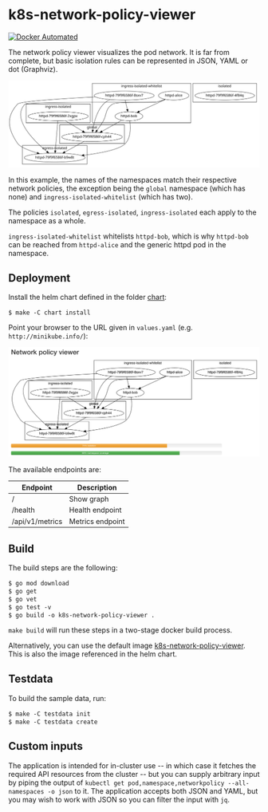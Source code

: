 k8s-network-policy-viewer
=========================

<a href="https://hub.docker.com/r/gerald1248/k8s-network-policy-viewer/builds/">
  <img src="https://img.shields.io/docker/automated/gerald1248/k8s-network-policy-viewer.svg" alt="Docker Automated"/>
  <!--<img src="https://img.shields.io/docker/build/gerald1248/k8s-network-policy-viewer.svg" alt="Docker Build"/>-->
</a>

The network policy viewer visualizes the pod network. It is far from complete, but basic isolation rules can be represented in JSON, YAML or dot (Graphviz).

<img src="images/network-policy-viewer.svg" alt="Sample visualization"/>

In this example, the names of the namespaces match their respective network policies, the exception being the `global` namespace (which has none) and `ingress-isolated-whitelist` (which has two).

The policies `isolated`, `egress-isolated`, `ingress-isolated` each apply to the namespace as a whole.

`ingress-isolated-whitelist` whitelists `httpd-bob`, which is why `httpd-bob` can be reached from `httpd-alice` and the generic httpd pod in the namespace.

Deployment
----------
Install the helm chart defined in the folder [chart](./chart):
```
$ make -C chart install
```
Point your browser to the URL given in `values.yaml` (e.g. `http://minikube.info/`):

<img src="images/network-policy-viewer-screenshot.png" alt="network policy viewer screenshot"/>

The available endpoints are:

| Endpoint        | Description      |
| --------------- | ---------------- |
| /               | Show graph       |
| /health         | Health endpoint  |
| /api/v1/metrics | Metrics endpoint |

Build
-----
The build steps are the following:
```
$ go mod download
$ go get
$ go vet
$ go test -v
$ go build -o k8s-network-policy-viewer .
```
`make build` will run these steps in a two-stage docker build process.

Alternatively, you can use the default image [k8s-network-policy-viewer](https://hub.docker.com/r/gerald1248/k8s-network-policy-viewer). This is also the image referenced in the helm chart.

Testdata
--------
To build the sample data, run:
```
$ make -C testdata init
$ make -C testdata create
```

Custom inputs
-------------
The application is intended for in-cluster use -- in which case it fetches the required API resources from the cluster -- but you can supply arbitrary input by piping the output of `kubectl get pod,namespace,networkpolicy --all-namespaces -o json` to it. The application accepts both JSON and YAML, but you may wish to work with JSON so you can filter the input with `jq`.
